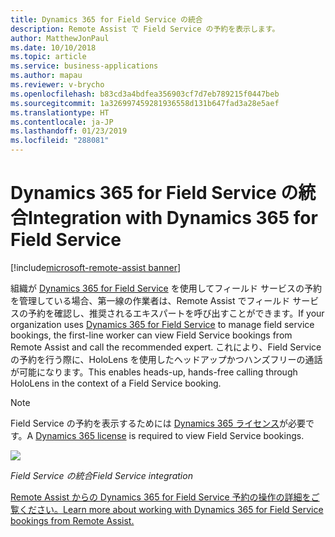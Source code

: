 ```yaml
---
title: Dynamics 365 for Field Service の統合
description: Remote Assist で Field Service の予約を表示します。
author: MatthewJonPaul
ms.date: 10/10/2018
ms.topic: article
ms.service: business-applications
ms.author: mapau
ms.reviewer: v-brycho
ms.openlocfilehash: b83cd3a4bdfea356903cf7d7eb789215f0447beb
ms.sourcegitcommit: 1a326997459281936558d131b647fad3a28e5aef
ms.translationtype: HT
ms.contentlocale: ja-JP
ms.lasthandoff: 01/23/2019
ms.locfileid: "288081"
---
```

# <a name="integration-with-dynamics-365-for-field-service"></a><span data-ttu-id="635be-103">Dynamics 365 for Field Service の統合</span><span class="sxs-lookup"><span data-stu-id="635be-103">Integration with Dynamics 365 for Field Service</span></span>

[!include[microsoft-remote-assist banner](../../includes/microsoft-remote-assist.md)]

<span data-ttu-id="635be-104">組織が [Dynamics 365 for Field Service](https://dynamics.microsoft.com/en-us/field-service/overview/?&OCID=AID720979_SEM_yeaT05hp&lnkd=Bing_D365_Brand) を使用してフィールド サービスの予約を管理している場合、第一線の作業者は、Remote Assist でフィールド サービスの予約を確認し、推奨されるエキスパートを呼び出すことができます。</span><span class="sxs-lookup"><span data-stu-id="635be-104">If your organization uses [Dynamics 365 for Field Service](https://dynamics.microsoft.com/en-us/field-service/overview/?&OCID=AID720979_SEM_yeaT05hp&lnkd=Bing_D365_Brand) to manage field service bookings, the first-line worker can view Field Service bookings from Remote Assist and call the recommended expert.</span></span> <span data-ttu-id="635be-105">これにより、Field Service の予約を行う際に、HoloLens を使用したヘッドアップかつハンズフリーの通話が可能になります。</span><span class="sxs-lookup"><span data-stu-id="635be-105">This enables heads-up, hands-free calling through HoloLens in the context of a Field Service booking.</span></span> 

> [!NOTE]
> <span data-ttu-id="635be-106">Field Service の予約を表示するためには [Dynamics 365 ライセンス](https://dynamics.microsoft.com/en-us/field-service/overview/?&OCID=AID720979_SEM_yeaT05hp&lnkd=Bing_D365_Brand)が必要です。</span><span class="sxs-lookup"><span data-stu-id="635be-106">A [Dynamics 365 license](https://dynamics.microsoft.com/en-us/field-service/overview/?&OCID=AID720979_SEM_yeaT05hp&lnkd=Bing_D365_Brand) is required to view Field Service bookings.</span></span>

![](media/field-service.jpg)

<!--
> ![](media/66a1f3d0ea3bc34ab53a3b63a1f33c07.png)
-->

<span data-ttu-id="635be-107">*Field Service の統合*</span><span class="sxs-lookup"><span data-stu-id="635be-107">*Field Service integration*</span></span>


[<span data-ttu-id="635be-108">Remote Assist からの Dynamics 365 for Field Service 予約の操作の詳細をご覧ください。</span><span class="sxs-lookup"><span data-stu-id="635be-108">Learn more about working with Dynamics 365 for Field Service bookings from Remote Assist.</span></span>](https://docs.microsoft.com/dynamics365/mixed-reality/remote-assist/user-guide)

